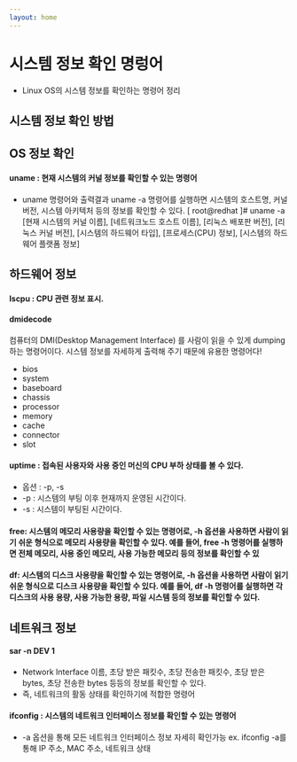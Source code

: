 ```yaml
---
layout: home
---
```

# 시스템 정보 확인 명렁어

- Linux OS의 시스템 정보를 확인하는 명령어 정리

## 시스템 정보 확인 방법

## OS 정보 확인

#### uname : 현재 시스템의 커널 정보를 확인할 수 있는 명령어
- uname 명령어와 출력결과
uname -a 명령어를 실행하면 시스템의 호스트명, 커널 버전, 시스템 아키텍처 등의 정보를 확인할 수 있다.
[ root@redhat ]# uname -a
[현재 시스템의 커널 이름], [네트워크노드 호스트 이름], [리눅스 배포판 버전],
[리눅스 커널 버전], [시스템의 하드웨어 타입], [프로세스(CPU) 정보],
[시스템의 하드웨어 플랫폼 정보]

## 하드웨어 정보
#### lscpu : CPU 관련 정보 표시.

#### dmidecode
컴퓨터의 DMI(Desktop Management Interface) 를 사람이 읽을 수 있게 dumping 하는 명령어이다. 시스템 정보를 자세하게 출력해 주기 때문에 유용한 명령어다!
  - bios
  - system
  - baseboard
  - chassis
  - processor
  - memory
  - cache
  - connector
  - slot

#### uptime : 접속된 사용자와 사용 중인 머신의 CPU 부하 상태를 볼 수 있다.
- 옵션 : -p, -s
- -p : 시스템의 부팅 이후 현재까지 운영된 시간이다.
- -s : 시스템이 부팅된 시간이다.

#### free: 시스템의 메모리 사용량을 확인할 수 있는 명령어로, -h 옵션을 사용하면 사람이 읽기 쉬운 형식으로 메모리 사용량을 확인할 수 있다. 예를 들어, free -h 명령어를 실행하면 전체 메모리, 사용 중인 메모리, 사용 가능한 메모리 등의 정보를 확인할 수 있

#### df: 시스템의 디스크 사용량을 확인할 수 있는 명령어로, -h 옵션을 사용하면 사람이 읽기 쉬운 형식으로 디스크 사용량을 확인할 수 있다. 예를 들어, df -h 명령어를 실행하면 각 디스크의 사용 용량, 사용 가능한 용량, 파일 시스템 등의 정보를 확인할 수 있다.

## 네트워크 정보
#### sar -n DEV 1
- Network Interface 이름, 초당 받은 패킷수, 초당 전송한 패킷수, 초당 받은 bytes, 초당 전송한 bytes 등등의 정보를 확인할 수 있다.
- 즉, 네트워크의 활동 상태를 확인하기에 적합한 명령어

#### ifconfig : 시스템의 네트워크 인터페이스 정보를 확인할 수 있는 명령어
- -a 옵션을 통해 모든 네트워크 인터페이스 정보 자세히 확인가능
ex. ifconfig -a를 통해 IP 주소, MAC 주소, 네트워크 상태